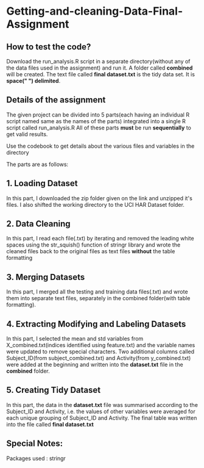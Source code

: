 # Getting-and-cleaning-Data-Final-Assignment

## How to test the code?

Download the run_analysis.R script in a separate directory(without any of the data files used in the assignment) and run it. A folder called **combined** will be created. The text file called **final dataset.txt** is the tidy data set. It is **space(" ") delimited**.

## Details of the assignment

The given project can be divided into 5 parts(each having an individual R script named same as the names of the parts) integrated into a single R script called run_analysis.R
All of these parts **must** be run **sequentially** to get valid results.

Use the codebook to get details about the various files and variables in the directory

The parts are as follows:

## 1. Loading Dataset

In this part, I downloaded the zip folder given on the link and unzipped it's files. I also shifted the working directory to the UCI HAR Dataset folder.

## 2. Data Cleaning
In this part, I read each file(.txt) by iterating and removed the leading white spaces using the str_squish() function of stringr library and wrote the cleaned files back to the original files as text files **without** the table formatting

## 3. Merging Datasets

In this part, I merged all the testing and training data files(.txt) and wrote them into separate text files, separately in the combined folder(with table formatting).

## 4. Extracting Modifying and Labeling Datasets

In this part, I selected the mean and std variables from X_combined.txt(indices identified using feature.txt) and the variable names were updated to remove special characters. Two additional columns called Subject_ID(from subject_combined.txt) and Activity(from y_combined.txt) were added at the beginning and written into the **dataset.txt** file in the **combined** folder.

## 5. Creating Tidy Dataset

In this part, the data in the **dataset.txt** file was summarised according to the Subject_ID and Activity, i.e. the values of other variables were averaged for each unique grouping of Subject_ID and Activity. The final table was written into the file called **final dataset.txt**

## Special Notes:
Packages used : stringr
